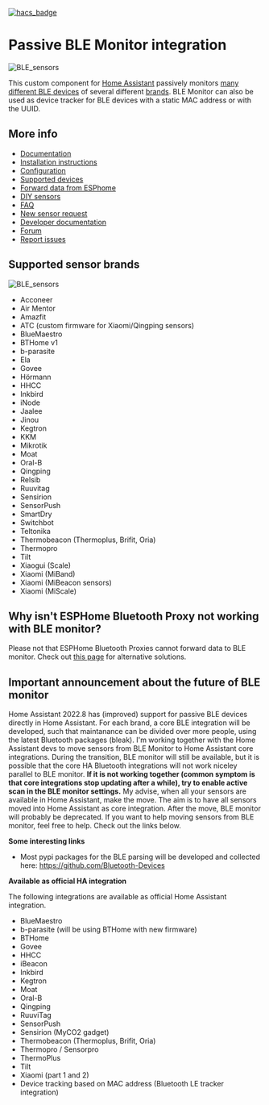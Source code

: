 
[![hacs_badge](https://img.shields.io/badge/HACS-Default-green.svg)](https://github.com/custom-components/hacs)

# Passive BLE Monitor integration

![BLE_sensors](https://raw.githubusercontent.com/custom-components/ble_monitor/master/pictures/sensors.jpg)

This custom component for [Home Assistant](https://www.home-assistant.io) passively monitors [many different BLE devices](https://custom-components.github.io/ble_monitor/devices) of several different [brands](https://custom-components.github.io/ble_monitor/by_brand). BLE Monitor can also be used as device tracker for BLE devices with a static MAC address or with the UUID.


## More info

- [Documentation](https://custom-components.github.io/ble_monitor/#introduction)
- [Installation instructions](https://custom-components.github.io/ble_monitor/Installation)
- [Configuration](https://custom-components.github.io/ble_monitor/configuration_params)
- [Supported devices](https://custom-components.github.io/ble_monitor/devices)
- [Forward data from ESPhome](https://custom-components.github.io/ble_monitor/parse_data)
- [DIY sensors](https://custom-components.github.io/ble_monitor/bthome)
- [FAQ](https://custom-components.github.io/ble_monitor/faq)
- [New sensor request](https://custom-components.github.io/ble_monitor/sensor_request)
- [Developer documentation](https://custom-components.github.io/ble_monitor/developer_docs)
- [Forum](https://community.home-assistant.io/t/passive-ble-monitor-integration/)
- [Report issues](https://github.com/custom-components/ble_monitor/issues)

## Supported sensor brands

![BLE_sensors](https://raw.githubusercontent.com/custom-components/ble_monitor/master/pictures/sensors_2.png)

- Acconeer
- Air Mentor
- Amazfit
- ATC (custom firmware for Xiaomi/Qingping sensors)
- BlueMaestro
- BTHome v1
- b-parasite
- Ela
- Govee
- Hörmann
- HHCC
- Inkbird
- iNode
- Jaalee
- Jinou
- Kegtron
- KKM
- Mikrotik
- Moat
- Oral-B
- Qingping
- Relsib
- Ruuvitag
- Sensirion
- SensorPush
- SmartDry
- Switchbot
- Teltonika
- Thermobeacon (Thermoplus, Brifit, Oria)
- Thermopro
- Tilt
- Xiaogui (Scale)
- Xiaomi (MiBand)
- Xiaomi (MiBeacon sensors)
- Xiaomi (MiScale)


## Why isn't ESPHome Bluetooth Proxy not working with BLE monitor?

Please not that ESPHome Bluetooth Proxies cannot forward data to BLE monitor. Check out [this page](https://custom-components.github.io/ble_monitor/parse_data) for alternative solutions.

## Important announcement about the future of BLE monitor

Home Assistant 2022.8 has (improved) support for passive BLE devices directly in Home Assistant. For each brand, a core BLE integration will be developed, such that maintanance can be divided over more people, using the latest Bluetooth packages (bleak). I'm working together with the Home Assistant devs to move sensors from BLE Monitor to Home Assistant core integrations. During the transition, BLE monitor will still be available, but it is possible that the core HA Bluetooth integrations will not work niceley parallel to BLE monitor. **If it is not working together (common symptom is that core integrations stop updating after a while), try to enable active scan in the BLE monitor settings.** My advise, when all your sensors are available in Home Assistant, make the move. The aim is to have all sensors moved into Home Assistant as core integration. After the move, BLE monitor will probably be deprecated. If you want to help moving sensors from BLE monitor, feel free to help. Check out the links below.

**Some interesting links**

- Most pypi packages for the BLE parsing will be developed and collected here: https://github.com/Bluetooth-Devices

**Available as official HA integration**

The following integrations are available as official Home Assistant integration.
- BlueMaestro
- b-parasite (will be using BTHome with new firmware)
- BTHome
- Govee
- HHCC
- iBeacon
- Inkbird
- Kegtron
- Moat
- Oral-B
- Qingping
- RuuviTag
- SensorPush
- Sensirion (MyCO2 gadget)
- Thermobeacon (Thermoplus, Brifit, Oria)
- Thermopro / Sensorpro
- ThermoPlus
- Tilt
- Xiaomi (part 1 and 2)
- Device tracking based on MAC address (Bluetooth LE tracker integration)